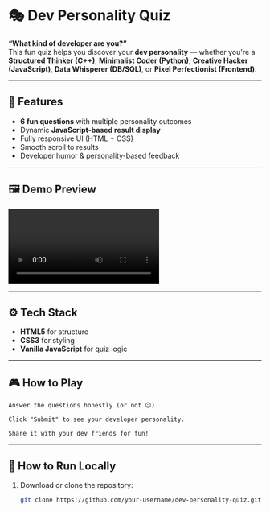 # 🎭 Dev Personality Quiz  

**“What kind of developer are you?”**  
This fun quiz helps you discover your **dev personality** — whether you're a **Structured Thinker (C++)**, **Minimalist Coder (Python)**, **Creative Hacker (JavaScript)**, **Data Whisperer (DB/SQL)**, or **Pixel Perfectionist (Frontend)**.

---

## 🌟 Features  
- **6 fun questions** with multiple personality outcomes  
- Dynamic **JavaScript-based result display**  
- Fully responsive UI (HTML + CSS)  
- Smooth scroll to results  
- Developer humor & personality-based feedback  

---

## 🖼 Demo Preview  
![Watch the video](preview.mp4)


---

## ⚙️ Tech Stack  
- **HTML5** for structure  
- **CSS3** for styling  
- **Vanilla JavaScript** for quiz logic  

---
## 🎮 How to Play

    Answer the questions honestly (or not 😉).

    Click "Submit" to see your developer personality.

    Share it with your dev friends for fun!
---
## 🚀 How to Run Locally  
1. Download or clone the repository:  
   ```bash
   git clone https://github.com/your-username/dev-personality-quiz.git
